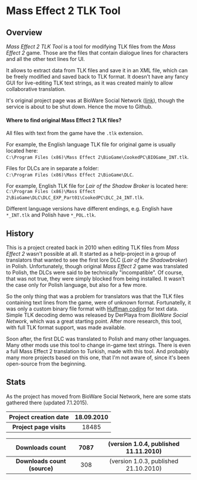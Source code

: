 # Mass Effect 2 TLK Tool

## Overview

*Mass Effect 2 TLK Tool* is a tool for modifying TLK files from the *Mass Effect 2* game. Those are the files that contain dialogue lines for characters and all the other text lines for UI.

It allows to extract data from TLK files and save it in an XML file, which can be freely modified and saved back to TLK format. It doesn't have any fancy GUI for live-editing TLK text strings, as it was created mainly to allow collaborative translation.

It's original project page was at BioWare Social Network ([link](http://social.bioware.com/project/3492/)), though the service is about to be shut down. Hence the move to Github.

#### Where to find original Mass Effect 2 TLK files?

All files with text from the game have the `.tlk` extension.

For example, the English language TLK file for original game is usually located here:  
`C:\Program Files (x86)\Mass Effect 2\BioGame\CookedPC\BIOGame_INT.tlk`. 

Files for DLCs are in separate a folder:  
`C:\Program Files (x86)\Mass Effect 2\BioGame\DLC`.

For example, English TLK file for *Lair of the Shadow Broker* is located here:  
`C:\Program Files (x86)\Mass Effect 2\BioGame\DLC\DLC_EXP_Part01\CookedPC\DLC_24_INT.tlk`.

Different language versions have different endings, e.g. English have `*_INT.tlk` and Polish have `*_POL.tlk`.

## History

This is a project created back in 2010 when editing TLK files from *Mass Effect 2* wasn't possible at all. It started as a help-project in a group of translators that wanted to see the first lore DLC (*Lair of the Shadowbroker*) in Polish. Unfortunately, though original *Mass Effect 2* game was translated to Polish, the DLCs were said to be technically "incompatible". Of course, that was not true, they were simply blocked from being installed. It wasn't the case only for Polish language, but also for a few more. 

So the only thing that was a problem for translators was that the TLK files containing text lines from the game, were of unknown format. Fortunatelly, it was only a custom binary file format with [Huffman coding](http://en.wikipedia.org/wiki/Huffman_coding) for text data. Simple TLK decoding demo was released by DerPlaya from *BioWare Social Network*, which was a great starting point. After more research, this tool, with full TLK format support, was made available.

Soon after, the first DLC was translated to Polish and many other languages. Many other mods use this tool to change in-game text strings. There is even a full Mass Effect 2 translation to Turkish, made with this tool. And probably many more projects based on this one, that I'm not aware of, since it's been open-source from the beginning.

## Stats

As the project has moved from BioWare Social Network, here are some stats gathered there (updated 7.1.2015).

| **Project creation date** | 18.09.2010  |
| :-------------: | :-------------: |
| **Project page visits**      | 18485 |

| **Downloads count**      | 7087 | (version 1.0.4, published 11.11.2010)  |
| :-------------: | :-------------: | :-------------: |
| **Downloads count (source)**      | 308 | (version 1.0.3, published 21.10.2010)  | 
